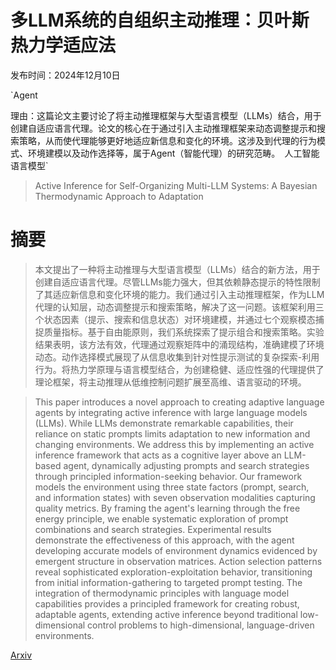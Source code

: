 # 多LLM系统的自组织主动推理：贝叶斯热力学适应法

发布时间：2024年12月10日

`Agent

理由：这篇论文主要讨论了将主动推理框架与大型语言模型（LLMs）结合，用于创建自适应语言代理。论文的核心在于通过引入主动推理框架来动态调整提示和搜索策略，从而使代理能够更好地适应新信息和变化的环境。这涉及到代理的行为模式、环境建模以及动作选择等，属于Agent（智能代理）的研究范畴。` `人工智能` `语言模型`

> Active Inference for Self-Organizing Multi-LLM Systems: A Bayesian Thermodynamic Approach to Adaptation

# 摘要

> 本文提出了一种将主动推理与大型语言模型（LLMs）结合的新方法，用于创建自适应语言代理。尽管LLMs能力强大，但其依赖静态提示的特性限制了其适应新信息和变化环境的能力。我们通过引入主动推理框架，作为LLM代理的认知层，动态调整提示和搜索策略，解决了这一问题。该框架利用三个状态因素（提示、搜索和信息状态）对环境建模，并通过七个观察模态捕捉质量指标。基于自由能原则，我们系统探索了提示组合和搜索策略。实验结果表明，该方法有效，代理通过观察矩阵中的涌现结构，准确建模了环境动态。动作选择模式展现了从信息收集到针对性提示测试的复杂探索-利用行为。将热力学原理与语言模型结合，为创建稳健、适应性强的代理提供了理论框架，将主动推理从低维控制问题扩展至高维、语言驱动的环境。

> This paper introduces a novel approach to creating adaptive language agents by integrating active inference with large language models (LLMs). While LLMs demonstrate remarkable capabilities, their reliance on static prompts limits adaptation to new information and changing environments. We address this by implementing an active inference framework that acts as a cognitive layer above an LLM-based agent, dynamically adjusting prompts and search strategies through principled information-seeking behavior. Our framework models the environment using three state factors (prompt, search, and information states) with seven observation modalities capturing quality metrics. By framing the agent's learning through the free energy principle, we enable systematic exploration of prompt combinations and search strategies. Experimental results demonstrate the effectiveness of this approach, with the agent developing accurate models of environment dynamics evidenced by emergent structure in observation matrices. Action selection patterns reveal sophisticated exploration-exploitation behavior, transitioning from initial information-gathering to targeted prompt testing. The integration of thermodynamic principles with language model capabilities provides a principled framework for creating robust, adaptable agents, extending active inference beyond traditional low-dimensional control problems to high-dimensional, language-driven environments.

[Arxiv](https://arxiv.org/abs/2412.10425)